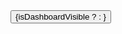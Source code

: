<Button variant="primary" onClick={toggleDashboard}>
{isDashboardVisible ? <FaToggleOn /> : <FaToggleOff />}
</Button>

  <Menu>
              <MenuItem>
                <Link to="/">
                  <FaHome />
                </Link>
              </MenuItem>
              <MenuItem>
                <Link to="/recipes/add">
                  <FaPlus />
                </Link>
              </MenuItem>
              <MenuItem>
                <FaList />
              </MenuItem>
              <MenuItem>
                <FaSignOutAlt />
              </MenuItem>
            </Menu>
